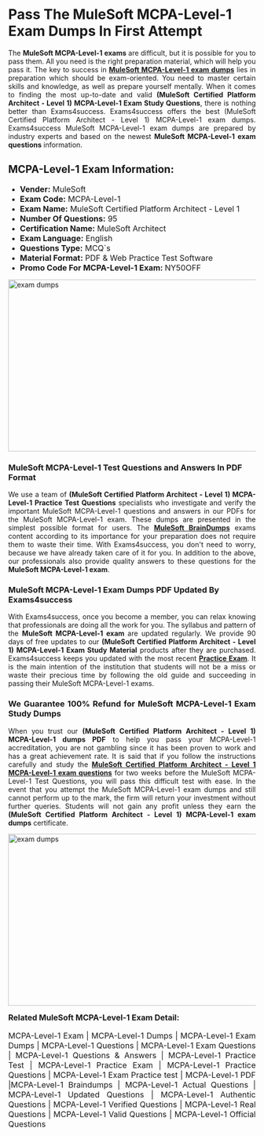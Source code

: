 <h1><strong><strong>Pass The MuleSoft MCPA-Level-1 Exam Dumps In First Attempt</strong></strong></h1> <p style="text-align:justify">The <strong>MuleSoft MCPA-Level-1 exams</strong> are difficult, but it is possible for you to pass them. All you need is the right preparation material, which will help you pass it. The key to success in <a href="https://www.exams4success.com/mulesoft/mcpa-level-1-pdf-exam-dumps"><strong>MuleSoft MCPA-Level-1 exam dumps</strong></a> lies in preparation which should be exam-oriented. You need to master certain skills and knowledge, as well as prepare yourself mentally. When it comes to finding the most up-to-date and valid <strong>(MuleSoft Certified Platform Architect - Level 1) MCPA-Level-1 Exam Study Questions</strong>, there is nothing better than Exams4success. Exams4success offers the best (MuleSoft Certified Platform Architect - Level 1) MCPA-Level-1 exam dumps. Exams4success MuleSoft MCPA-Level-1 exam dumps are prepared by industry experts and based on the newest <strong>MuleSoft MCPA-Level-1 exam questions</strong> information.</p> <h2><strong><strong>MCPA-Level-1 Exam Information:</strong></strong></h2> <ul> <li><span style="font-size:16px"><strong>Vender:</strong> MuleSoft</span></li> <li><span style="font-size:16px"><strong>Exam Code:</strong> MCPA-Level-1</span></li> <li><span style="font-size:16px"><strong>Exam Name:</strong> MuleSoft Certified Platform Architect - Level 1</span></li> <li><span style="font-size:16px"><strong>Number Of Questions:</strong> 95</span></li> <li><span style="font-size:16px"><strong>Certification Name:</strong> MuleSoft Architect</span></li> <li><span style="font-size:16px"><strong>Exam Language:</strong> English</span></li> <li><span style="font-size:16px"><strong>Questions Type:</strong> MCQ`s</span></li> <li><span style="font-size:16px"><strong>Material Format:</strong> PDF & Web Practice Test Software</span></li> <li><span style="font-size:16px"><strong>Promo Code For MCPA-Level-1 Exam: </strong>NY50OFF</span></li> </ul> <p><a href="https://www.exams4success.com/mulesoft/mcpa-level-1-pdf-exam-dumps" rel="no-follow"><img alt="exam dumps" src="https://www.certcollections.com/uploads/content/infrist1.png" style="height:350px; width:750px" /></a></p> <h3><strong>MuleSoft MCPA-Level-1 Test Questions and Answers In PDF Format</strong></h3> <p style="text-align:justify">We use a team of <strong>(MuleSoft Certified Platform Architect - Level 1) MCPA-Level-1 Practice Test Questions</strong> specialists who investigate and verify the important MuleSoft MCPA-Level-1 questions and answers in our PDFs for the MuleSoft MCPA-Level-1 exam. These dumps are presented in the simplest possible format for users. The <a href="https://www.exams4success.com/mulesoft-exam-dumps"><strong>MuleSoft BrainDumps</strong></a> exams content according to its importance for your preparation does not require them to waste their time. With Exams4success, you don't need to worry, because we have already taken care of it for you. In addition to the above, our professionals also provide quality answers to these questions for the<strong> MuleSoft MCPA-Level-1 exam</strong>.</p> <h3><strong> MuleSoft MCPA-Level-1 Exam Dumps PDF Updated By Exams4success</strong></h3> <p style="text-align:justify">With Exams4success, once you become a member, you can relax knowing that professionals are doing all the work for you. The syllabus and pattern of the <strong>MuleSoft MCPA-Level-1 exam </strong>are updated regularly. We provide 90 days of free updates to our <strong>(MuleSoft Certified Platform Architect - Level 1) MCPA-Level-1 Exam Study Material</strong> products after they are purchased. Exams4success keeps you updated with the most recent <a href="https://www.exams4success.com/"><strong>Practice Exam</strong></a>. It is the main intention of the institution that students will not be a miss or waste their precious time by following the old guide and succeeding in passing their MuleSoft MCPA-Level-1 exams.</p> <h3 style="text-align:justify"><strong>We Guarantee 100% Refund for MuleSoft MCPA-Level-1 Exam Study Dumps</strong></h3> <p style="text-align:justify">When you trust our <strong>(MuleSoft Certified Platform Architect - Level 1) MCPA-Level-1 dumps PDF</strong> to help you pass your MCPA-Level-1 accreditation, you are not gambling since it has been proven to work and has a great achievement rate. It is said that if you follow the instructions carefully and study the <a href="https://www.exams4success.com/mulesoft/mcpa-level-1-pdf-exam-dumps"><strong>MuleSoft Certified Platform Architect - Level 1 MCPA-Level-1 exam questions</strong></a> for two weeks before the MuleSoft MCPA-Level-1 Test Questions, you will pass this difficult test with ease. In the event that you attempt the MuleSoft MCPA-Level-1 exam dumps and still cannot perform up to the mark, the firm will return your investment without further queries. Students will not gain any profit unless they earn the <strong>(MuleSoft Certified Platform Architect - Level 1) MCPA-Level-1 exam dumps</strong> certificate.</p> <p style="text-align:justify"><a href="https://www.exams4success.com/mulesoft/mcpa-level-1-pdf-exam-dumps" rel="no-follow"><img alt="exam dumps" src="https://www.certcollections.com/uploads/content/free_demo1.png" style="height:350px; width:750px" /></a></p> <p style="text-align:justify"><span style="font-size:16px"><strong>Related MuleSoft MCPA-Level-1 Exam Detail:</strong></span><br /> <br /> <span style="font-size:16px">MCPA-Level-1 Exam | MCPA-Level-1 Dumps | MCPA-Level-1 Exam Dumps | MCPA-Level-1 Questions | MCPA-Level-1 Exam Questions | MCPA-Level-1 Questions & Answers | MCPA-Level-1 Practice Test | MCPA-Level-1 Practice Exam | MCPA-Level-1 Practice Questions | MCPA-Level-1 Exam Practice test | MCPA-Level-1 PDF |MCPA-Level-1 Braindumps | MCPA-Level-1 Actual Questions | MCPA-Level-1 Updated Questions | MCPA-Level-1 Authentic Questions | MCPA-Level-1 Verified Questions | MCPA-Level-1 Real Questions | MCPA-Level-1 Valid Questions | MCPA-Level-1 Official Questions</span></p>
